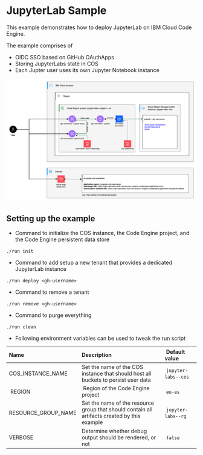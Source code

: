 # JupyterLab Sample

This example demonstrates how to deploy JupyterLab on IBM Cloud Code Engine. 

The example comprises of 
- OIDC SSO based on GitHub OAuthApps
- Storing JupyterLabs state in COS 
- Each Jupter user uses its own Jupyter Notebook instance


![architecture overview](./docs/ce-jupyter.architecture-overview.png)

## Setting up the example

* Command to initialize the COS instance, the Code Engine project, and the Code Engine persistent data store
```
./run init
```

* Command to add setup a new tenant that provides a dedicated JupyterLab instance
```
./run deploy <gh-username>
```

* Command to remove a tenant 
```
./run remove <gh-username>
```

* Command to purge everything 
```
./run clean
```

* Following environment variables can be used to tweak the run script

| Name | Description | Default value |
|:----|:---|:---|
| COS_INSTANCE_NAME | Set the name of the COS instance that should host all buckets to persist user data  | `jupyter-labs--cos` |
| REGION | Region of the Code Engine project | `eu-es` |
| RESOURCE_GROUP_NAME | Set the name of the resource group that should contain all artifacts created by this example | `jupyter-labs--rg` |
| VERBOSE | Determine whether debug output should be rendered, or not  | `false` |

